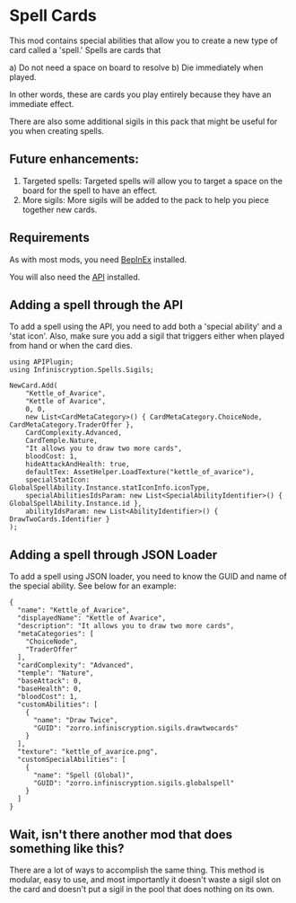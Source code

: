 # Spell Cards

This mod contains special abilities that allow you to create a new type of card called a 'spell.' Spells are cards that

a) Do not need a space on board to resolve
b) Die immediately when played.

In other words, these are cards you play entirely because they have an immediate effect.

There are also some additional sigils in this pack that might be useful for you when creating spells.

## Future enhancements:

1. Targeted spells: Targeted spells will allow you to target a space on the board for the spell to have an effect.
2. More sigils: More sigils will be added to the pack to help you piece together new cards.

## Requirements

As with most mods, you need [BepInEx](https://inscryption.thunderstore.io/package/BepInEx/BepInExPack_Inscryption/) installed. 

You will also need the [API](https://inscryption.thunderstore.io/package/API_dev/API/) installed.

## Adding a spell through the API

To add a spell using the API, you need to add both a 'special ability' and a 'stat icon'. Also, make sure you add a sigil that triggers either when played from hand or when the card dies.

```
using APIPlugin;
using Infiniscryption.Spells.Sigils;

NewCard.Add(
    "Kettle_of_Avarice",
    "Kettle of Avarice",
    0, 0,
    new List<CardMetaCategory>() { CardMetaCategory.ChoiceNode, CardMetaCategory.TraderOffer },
    CardComplexity.Advanced,
    CardTemple.Nature,
    "It allows you to draw two more cards",
    bloodCost: 1,
    hideAttackAndHealth: true,
    defaultTex: AssetHelper.LoadTexture("kettle_of_avarice"),
    specialStatIcon: GlobalSpellAbility.Instance.statIconInfo.iconType,
    specialAbilitiesIdsParam: new List<SpecialAbilityIdentifier>() { GlobalSpellAbility.Instance.id },
    abilityIdsParam: new List<AbilityIdentifier>() { DrawTwoCards.Identifier }
);
```

## Adding a spell through JSON Loader

To add a spell using JSON loader, you need to know the GUID and name of the special ability. See below for an example:

```
{
  "name": "Kettle_of_Avarice",
  "displayedName": "Kettle of Avarice",
  "description": "It allows you to draw two more cards",
  "metaCategories": [
    "ChoiceNode",
    "TraderOffer"
  ],
  "cardComplexity": "Advanced",
  "temple": "Nature",
  "baseAttack": 0,
  "baseHealth": 0,
  "bloodCost": 1,
  "customAbilities": [
    {
      "name": "Draw Twice",
      "GUID": "zorro.infiniscryption.sigils.drawtwocards"
    }
  ],
  "texture": "kettle_of_avarice.png",
  "customSpecialAbilities": [
	{
      "name": "Spell (Global)",
      "GUID": "zorro.infiniscryption.sigils.globalspell"
	}
  ]
}
```

## Wait, isn't there another mod that does something like this?

There are a lot of ways to accomplish the same thing. This method is modular, easy to use, and most importantly it doesn't waste a sigil slot on the card and doesn't put a sigil in the pool that does nothing on its own.